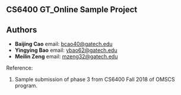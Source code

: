 ## CS6400 GT_Online Sample Project

## Authors
* __Baijing Cao__  email: [bcao40@gatech.edu](mailto:bcao40@gatech.edu)
* __Yingying Bao__  email: [ybao62@gatech.edu](mailto:ybao62@gatech.edu)
* __Meilin Zeng__  email: [mzeng32@gatech.edu](mailto:mzeng32@gatech.edu)

Reference:
1. Sample submission of phase 3 from CS6400 Fall 2018 of OMSCS program.

